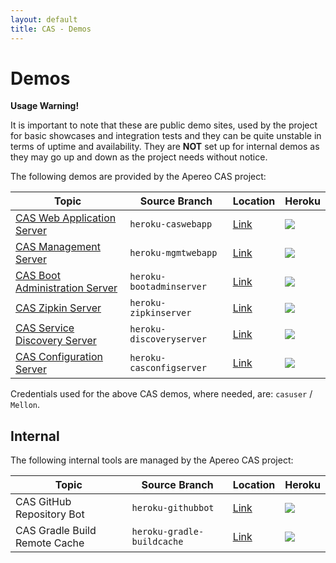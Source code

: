 ```yaml
---
layout: default
title: CAS - Demos
---
```


# Demos

<div class="alert alert-warning"><strong>Usage Warning!</strong><p>It is important to note that these are public demo sites, used by the project for basic showcases 
and integration tests and they can be quite unstable in terms of uptime and availability. They are <strong>NOT</strong> set up for internal demos as they may go up and down as the project needs without notice. </p></div>

The following demos are provided by the Apereo CAS project:

| Topic                                                                                      | Source Branch            | Location | Heroku
|-------------------------------------|----------------------|--------------------------------------------------------|---------------------------------------
| [CAS Web Application Server](index.html)                                                  | `heroku-caswebapp`       | [Link](https://casserver.herokuapp.com/cas) | ![](https://heroku-badge.herokuapp.com/?app=casserver&root=cas)
| [CAS Management Server](services/Installing-ServicesMgmt-Webapp.html)        | `heroku-mgmtwebapp` | [Link](https://casservermgmt.herokuapp.com/cas-management)  | ![](https://heroku-badge.herokuapp.com/?app=casservermgmt&root=cas-management)
| [CAS Boot Administration Server](monitoring/Configuring-Monitoring-Administration.html) | `heroku-bootadminserver` | [Link](https://casbootadminserver.herokuapp.com/) | ![](https://heroku-badge.herokuapp.com/?app=casbootadminserver)
| [CAS Zipkin Server](monitoring/Monitoring-Statistics.html#distributed-tracing)          | `heroku-zipkinserver`    | [Link](https://caszipkinserver.herokuapp.com/) | ![](https://heroku-badge.herokuapp.com/?app=caszipkinserver)
| [CAS Service Discovery Server](installation/Service-Discovery-Guide.html)                 | `heroku-discoveryserver` | [Link](https://caseureka.herokuapp.com/) | ![](https://heroku-badge.herokuapp.com/?app=caseureka)
| [CAS Configuration Server](configuration/Configuration-Server-Management.html)             | `heroku-casconfigserver` | [Link](https://casconfigserver.herokuapp.com/casconfigserver/env) | ![](https://heroku-badge.herokuapp.com/?app=casconfigserver&root=casconfigserver)


Credentials used for the above CAS demos, where needed, are: `casuser` / `Mellon`.

## Internal

The following internal tools are managed by the Apereo CAS project:

| Topic                                                                                      | Source Branch            | Location | Heroku
|-------------------------------------|----------------------|--------------------------------------------------------|---------------------------------------
| CAS GitHub Repository Bot | `heroku-githubbot` | [Link](https://apereocas-githubbot.herokuapp.com/) | ![](https://heroku-badge.herokuapp.com/?app=apereocas-githubbot)
| CAS Gradle Build Remote Cache | `heroku-gradle-buildcache` | [Link](https://cas-gradle-buildcache.herokuapp.com/) | ![](https://heroku-badge.herokuapp.com/?app=cas-gradle-buildcache)


